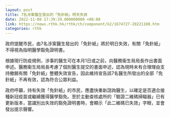 ```yaml
---
layout: post
title: 7名涉案醫生發出的「免針紙」明天失效
date: 2022-11-08 17:39:29.000000000 +08:00
link: https://news.rthk.hk/rthk/ch/component/k2/1674727-20221108.htm
categories: rthk
---
```


政府提醒市民，由7名涉案醫生發出的「免針紙」將於明日失效，有關「免針紙」不得視為指明醫學豁免證明書。

根據現行防疫規例，涉事的醫生可在本月1日或之前，向醫務衞生局局長作出書面申述。醫務衞生局局長考慮了個別醫生提交的書面申述，認為現時未有合理理由支持撤銷有關「免針紙」整體失效宣告，因此維持宣告該7名醫生所發出的全部「免針紙」不再有效，認為符合公眾利益。

政府呼籲，持有失效「免針紙」的市民，應盡快重新諮詢醫生，以確定是否適合接種新冠疫苗或繼續獲得醫學豁免。至於主動查核處所的「驗證二維碼掃瞄器」已有更新版本，當識別出失效的豁免證明書時，會顯示「此二維碼已失效」字眼，並會發出提示聲響。
